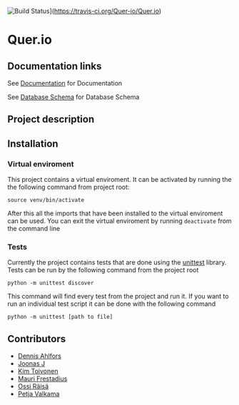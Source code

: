 ![Build Status](https://travis-ci.org/Quer-io/Quer.io.svg?branch=master)](https://travis-ci.org/Quer-io/Quer.io)

# Quer.io

## Documentation links
See [Documentation](https://github.com/Quer-io/Quer.io/tree/master/documentation/) for Documentation

See [Database Schema](https://github.com/Quer-io/Quer.io/tree/master/documentation/database/schema.md) for Database Schema

## Project description


## Installation

### Virtual enviroment
This project contains a virtual enviroment. It can be activated by running the the following command from project root:

`source venv/bin/activate`

After this all the imports that have been installed to the virtual enviroment can be used. You can exit the virtual enviroment by running `deactivate` from the command line

### Tests
Currently the project contains tests that are done using the [unittest](https://docs.python.org/3/library/unittest.html) library. Tests can be run by the following command from the project root

`python -m unittest discover`

This command will find every test from the project and run it. If you want to run an individual test script it can be done with the following command

`python -m unittest [path to file]` 


## Contributors
- [Dennis Ahlfors](https://github.com/Dforssi)
- [Joonas J]()
- [Kim Toivonen](https://github.com/ConstantKrieg)
- [Mauri Frestadius](https://github.com/Suidat)
- [Ossi Räisä](https://github.com/oraisa)
- [Petja Valkama]()
